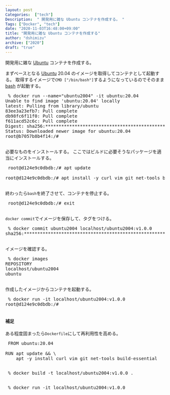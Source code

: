 ```yaml
---
layout: post
Categories:  ["tech"]
Description:  " 開発用に雑な Ubuntu コンテナを作成する。 "
Tags: ["Docker", "tech"]
date: "2020-11-03T16:48:00+09:00"
title: "開発用に雑な Ubuntu コンテナを作成する"
author: "dshimizu"
archive: ["2020"]
draft: "true"
---
```


<body>
<p>開発用に雑な <a class="keyword" href="http://d.hatena.ne.jp/keyword/Ubuntu">Ubuntu</a> コンテナを作成する。</p>
</body>

<!-- more -->

<body>
<p>まずベースとなる <a class="keyword" href="http://d.hatena.ne.jp/keyword/Ubuntu">Ubuntu</a> 20.04 のイメージを取得してコンテナとして起動する。
取得するイメージで<code>CMD ["/bin/bash"]</code>するようになっているのでそのまま <a class="keyword" href="http://d.hatena.ne.jp/keyword/bash">bash</a> が起動する。</p>

<pre class="terminal"> % docker run --name="ubuntu2004" -it ubuntu:20.04
Unable to find image 'ubuntu:20.04' locally
latest: Pulling from library/ubuntu
83ee3a23efb7: Pull complete
db98fc6f11f0: Pull complete
f611acd52c6c: Pull complete
Digest: sha256:****************************************************************
Status: Downloaded newer image for ubuntu:20.04
root@b7057b8b4f14:/#
 </pre>


<p>必要なものをインストールする。
ここではビルドに必要そうなパッケージを適当にインストールする。</p>

<pre class="terminal"> root@d124e9c0dbdb:/# apt update

root@d124e9c0dbdb:/# apt install -y curl vim git net-tools build-essential
 </pre>


<p>終わったら<code>bash</code>を終了させて、コンテナを停止する。</p>

<pre class="terminal"> root@d124e9c0dbdb:/# exit
 </pre>


<p><code>docker commit</code>でイメージを保存して、タグをつける。</p>

<pre class="terminal"> % docker commit ubuntu2004 localhost/ubuntu2004:v1.0.0
sha256:****************************************************************
 </pre>


<p>イメージを確認する。</p>

<pre class="terminal"> % docker images
REPOSITORY                                                         TAG               IMAGE ID       CREATED          SIZE
localhost/ubuntu2004                                               v1.0.0            2cf5d123178e   23 seconds ago   448MB
ubuntu                                                             20.04             f63181f19b2f   5 weeks ago      72.9MB
 </pre>


<p>作成したイメージからコンテナを起動する。</p>

<pre class="terminal"> % docker run -it localhost/ubuntu2004:v1.0.0
root@d124e9c0dbdb:/#
 </pre>




<h4>補足</h4>


<p>ある程度固まったら<code>Dockerfile</code>にして再利用性を高める。</p>

<pre class="terminal"> FROM ubuntu:20.04

RUN apt update &amp;&amp; \
    apt -y install curl vim git net-tools build-essential
 </pre>




<pre class="terminal"> % docker build -t localhost/ubuntu2004:v1.0.0 .
 </pre>




<pre class="terminal"> % docker run -it localhost/ubuntu2004:v1.0.0
 </pre>

</body>
